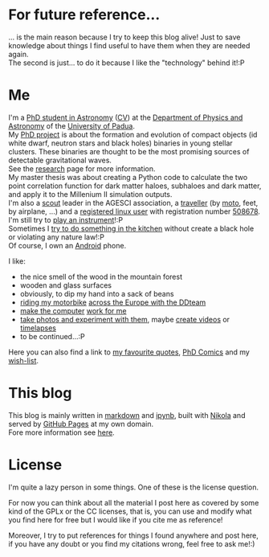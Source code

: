 <!-- 
.. link: 
.. description: 
.. tags: personal
.. date: 2013/08/14 16:59:33
.. title: About
.. slug: about
-->

# For future reference...

... is the main reason because I try to keep this blog alive! Just to save knowledge about things I find useful to have them when they are needed again.    
The second is just... to do it because I like the "technology" behind it!:P


# Me

I'm a [PhD student in Astronomy](http://www.dfa.unipd.it/index.php?id=1051) ([CV](curriculum-vitae.html))
at the [Department of Physics and Astronomy](http://www.dfa.unipd.it/) of the [University of Padua](http://www.unipd.it/).    
My [PhD project](research.html) is about the formation and evolution of compact objects 
(id white dwarf, neutron stars and black holes) binaries in young stellar clusters. 
These binaries are thought to be the most promising sources of detectable gravitational waves.    
See the [research](research.html) page for more information.    
My master thesis was about creating a Python code to calculate the two point correlation 
function for dark matter haloes, subhaloes and dark matter, and apply it to the Millenium II simulation outputs.    
I'm also a [scout](scout.html) leader in the AGESCI association, a [traveller](travels.html)
(by [moto](moto.html), feet, by airplane, ...) and a [registered linux user](https://linuxcounter.net) 
with registration number [508678](http://linuxcounter.net/user/508678.html).    
I'm still try to [play an instrument](music.html)!:P    
Sometimes I [try to do something in the kitchen](cooking.html) without create a black hole
or violating any nature law!:P    
Of course, I own an [Android](android.html) phone.    

I like:    

* the nice smell of the wood in the mountain forest
* wooden and glass surfaces
* obviously, to dip my hand into a sack of beans
* [riding my motorbike](moto.html) [across the Europe with the DDteam](travels.html)
* [make the computer](system-tricks.html) [work for me](programming-links.html)
* [take photos and experiment with them](photos.html), maybe [create videos](videos.html) or [timelapses](timelapses.html)
* to be continued...:P

Here you can also find a link to [my favourite quotes](my-favourite-quotes.html), [PhD Comics](my-favourite-phd-comics.html)
 and my [wish-list](wish-list.html).

# This blog

This blog is mainly written in [markdown](http://daringfireball.net/projects/markdown/) 
and [ipynb](http://ipython.org/notebook.html), built with [Nikola](http://nikola.ralsina.com.ar/)
 and served by [GitHub Pages](http://pages.github.com/) at my own domain.    
Fore more information see [here](../posts/blogging-with-nikola-ipython-github.html).

# License

I'm quite a lazy person in some things. One of these is the license question.

For now you can think about all the material I post here as covered by some kind 
of the GPLx or the CC licenses, that is, you can use and modify what you find here 
for free but I would like if you cite me as reference!

Moreover, I try to put references for things I found anywhere and post here, 
if you have any doubt or you find my citations wrong, feel free to ask me!:)
